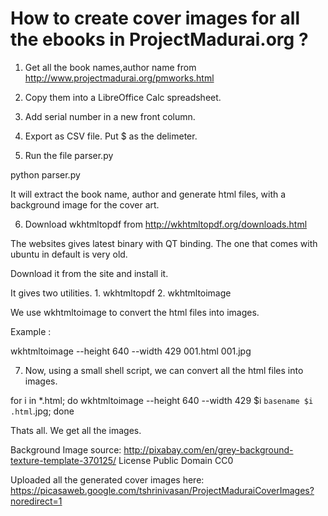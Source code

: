 How to create cover images for all the ebooks in ProjectMadurai.org ?
=====================================================================

1. Get all the book names,author name from 
http://www.projectmadurai.org/pmworks.html

2. Copy them into a LibreOffice Calc spreadsheet.

3. Add serial number in a new front column.

4. Export as CSV file. Put $ as the delimeter.

5. Run the file parser.py

python parser.py

It will extract the book name, author and generate html files, with a background image for the cover art.


6. Download wkhtmltopdf from http://wkhtmltopdf.org/downloads.html

The websites gives latest binary with QT binding.
The one that comes with ubuntu in default is very old.

Download it from the site and install it.

It gives two utilities. 1. wkhtmltopdf  2. wkhtmltoimage

We use wkhtmltoimage to convert the html files into images.


Example : 

wkhtmltoimage --height 640 --width 429  001.html 001.jpg


7. Now, using a small shell script, we can convert all the html files into images.

for i in *.html; do wkhtmltoimage --height 640 --width 429 $i `basename $i .html`.jpg; done


Thats all.
We get all the images.


Background Image source: http://pixabay.com/en/grey-background-texture-template-370125/
License     Public Domain CC0


Uploaded all the generated cover images here:
https://picasaweb.google.com/tshrinivasan/ProjectMaduraiCoverImages?noredirect=1
